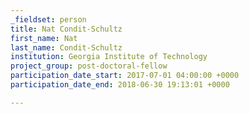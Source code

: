 ```yaml
---
_fieldset: person
title: Nat Condit-Schultz
first_name: Nat
last_name: Condit-Schultz
institution: Georgia Institute of Technology
project_group: post-doctoral-fellow
participation_date_start: 2017-07-01 04:00:00 +0000
participation_date_end: 2018-06-30 19:13:01 +0000

---
```


